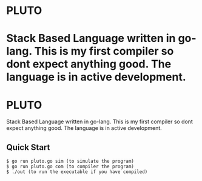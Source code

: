 # PLUTO

Stack Based Language written in go-lang. 
This is my first compiler so dont expect anything good.
The language is in active development.
=======

# PLUTO

Stack Based Language written in go-lang. 
This is my first compiler so dont expect anything good.
The language is in active development.

## Quick Start

```console
$ go run pluto.go sim (to simulate the program)
$ go run pluto.go com (to compiler the program)
$ ./out (to run the executable if you have compiled)
